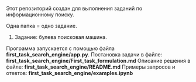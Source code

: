 
Этот репозиторий создан для выполнения заданий по информационному поиску.

Одна папка = одно задание.

1. Задание: булева поисковая машина.

Программа запускается с помощью файла **first_task_search_engine/app.py**.
Постановка задачи в файле: **first_task_search_engine/First_task_formulation.md**
Описание решения в файле: **first_task_search_engine/README.md**
Примеры запросов и отевтов: **first_task_search_engine/examples.ipynb**


